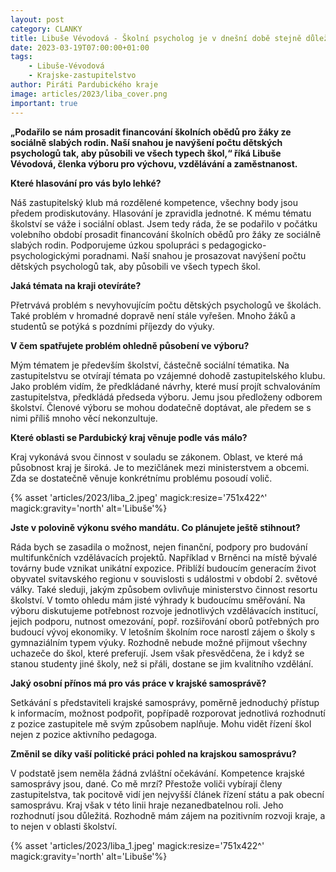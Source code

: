 ```yaml
---
layout: post
category: CLANKY
title: Libuše Vévodová - Školní psycholog je v dnešní době stejně důležitý jako učitel
date: 2023-03-19T07:00:00+01:00
tags: 
    - Libuše-Vévodová
    - Krajske-zastupitelstvo
author: Piráti Pardubického kraje
image: articles/2023/liba_cover.png
important: true
---
```

**„Podařilo se nám prosadit financování školních obědů pro žáky ze sociálně slabých rodin. Naší snahou je navýšení počtu dětských psychologů tak, aby působili ve všech typech škol,“ říká Libuše Vévodová, členka výboru pro výchovu, vzdělávání a zaměstnanost.**

**Které hlasování pro vás bylo lehké?**

Náš zastupitelský klub má rozdělené kompetence, všechny body jsou předem
prodiskutovány. Hlasování je zpravidla jednotné. K mému tématu školství se váže i sociální oblast. Jsem tedy ráda, že se podařilo v počátku volebního období prosadit financování školních obědů pro žáky ze sociálně slabých rodin. Podporujeme úzkou spolupráci s pedagogicko-psychologickými poradnami. Naší snahou je prosazovat navýšení počtu dětských psychologů tak, aby působili ve všech typech škol.

**Jaká témata na kraji otevíráte?**

Přetrvává problém s nevyhovujícím počtu dětských psychologů ve školách. Také problém v hromadné dopravě není stále vyřešen. Mnoho žáků a studentů se potýká s pozdními příjezdy do výuky.

**V čem spatřujete problém ohledně působení ve výboru?**

Mým tématem je především školství, částečně sociální tématika. Na zastupitelstvu se otvírají témata po vzájemné dohodě zastupitelského klubu. Jako problém vidím, že předkládané návrhy, které musí projít schvalováním zastupitelstva, předkládá předseda výboru. Jemu jsou předloženy odborem školství. Členové výboru se mohou dodatečně doptávat, ale předem se s nimi příliš mnoho věcí nekonzultuje.

**Které oblasti se Pardubický kraj věnuje podle vás málo?**

Kraj vykonává svou činnost v souladu se zákonem. Oblast, ve které má působnost kraj je široká. Je to mezičlánek mezi ministerstvem a obcemi. Zda se dostatečně věnuje konkrétnímu problému posoudí volič.

{% asset 'articles/2023/liba_2.jpeg' magick:resize='751x422^' magick:gravity='north' alt='Libuše'%}

**Jste v polovině výkonu svého mandátu. Co plánujete ještě stihnout?**

Ráda bych se zasadila o možnost, nejen finanční, podpory pro budování multifunkčních vzdělávacích projektů. Například v Brněnci na místě bývalé továrny bude vznikat unikátní expozice. Přiblíží budoucím generacím život obyvatel svitavského regionu v souvislosti s událostmi v období 2. světové války.
Také sleduji, jakým způsobem ovlivňuje ministerstvo činnost resortu školství. V tomto ohledu mám jisté výhrady k budoucímu směřování. Na výboru diskutujeme potřebnost rozvoje jednotlivých vzdělávacích institucí, jejich podporu, nutnost omezování, popř. rozšiřování oborů potřebných pro budoucí vývoj ekonomiky.
V letošním školním roce narostl zájem o školy s gymnaziálním typem výuky. Rozhodně nebude možné přijmout všechny uchazeče do škol, které preferují. Jsem však přesvědčena, že i když se stanou studenty jiné školy, než si přáli, dostane se jim kvalitního vzdělání.

**Jaký osobní přínos má pro vás práce v krajské samosprávě?**

Setkávání s představiteli krajské samosprávy, poměrně jednoduchý přístup k informacím, možnost podpořit, popřípadě rozporovat jednotlivá rozhodnutí z pozice zastupitele mě svým způsobem naplňuje. Mohu vidět řízení škol nejen z pozice aktivního pedagoga.

**Změnil se díky vaší politické práci pohled na krajskou samosprávu?**

V podstatě jsem neměla žádná zvláštní očekávání. Kompetence krajské samosprávy jsou, dané. Co mě mrzí? Přestože voliči vybírají členy zastupitelstva, tak pocitově vidí jen nejvyšší článek řízení státu a pak obecní samosprávu. Kraj však v této linii hraje nezanedbatelnou roli. Jeho rozhodnutí jsou důležitá. Rozhodně mám zájem na pozitivním rozvoji kraje, a to nejen v oblasti školství.

{% asset 'articles/2023/liba_1.jpeg' magick:resize='751x422^' magick:gravity='north' alt='Libuše'%}
